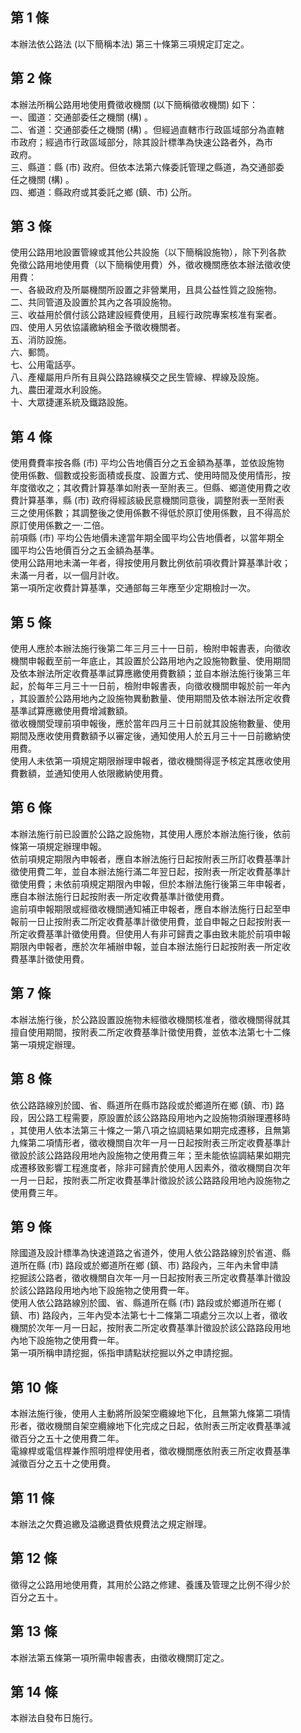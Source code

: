 第 1 條
-------
本辦法依公路法 (以下簡稱本法) 第三十條第三項規定訂定之。

第 2 條
-------
本辦法所稱公路用地使用費徵收機關 (以下簡稱徵收機關) 如下：  
一、國道：交通部委任之機關 (構) 。  
二、省道：交通部委任之機關 (構) 。但經過直轄市行政區域部分為直轄  
    市政府；經過市行政區域部分，除其設計標準為快速公路者外，為市  
    政府。  
三、縣道：縣 (市) 政府。但依本法第六條委託管理之縣道，為交通部委  
    任之機關 (構) 。  
四、鄉道：縣政府或其委託之鄉 (鎮、市) 公所。

第 3 條
-------
使用公路用地設置管線或其他公共設施（以下簡稱設施物），除下列各款  
免徵公路用地使用費（以下簡稱使用費）外，徵收機關應依本辦法徵收使  
用費：  
一、各級政府及所屬機關所設置之非營業用，且具公益性質之設施物。  
二、共同管道及設置於其內之各項設施物。  
三、收益用於償付該公路建設經費使用，且經行政院專案核准有案者。  
四、使用人另依協議繳納租金予徵收機關者。  
五、消防設施。  
六、郵筒。  
七、公用電話亭。  
八、產權屬用戶所有且與公路路線橫交之民生管線、桿線及設施。  
九、農田灌溉水利設施。  
十、大眾捷運系統及鐵路設施。

第 4 條
-------
使用費費率按各縣 (市) 平均公告地價百分之五金額為基準，並依設施物  
使用係數、個數或投影面積或長度、設置方式、使用時間及使用情形，按  
年度徵收之；其收費計算基準如附表一至附表三。但縣、鄉道使用費之收  
費計算基準，縣 (市) 政府得經該級民意機關同意後，調整附表一至附表  
三之使用係數；其調整後之使用係數不得低於原訂使用係數，且不得高於  
原訂使用係數之一‧二倍。  
前項縣 (市) 平均公告地價未達當年期全國平均公告地價者，以當年期全  
國平均公告地價百分之五金額為基準。  
使用公路用地未滿一年者，得按使用月數比例依前項收費計算基準計收；  
未滿一月者，以一個月計收。  
第一項所定收費計算基準，交通部每三年應至少定期檢討一次。

第 5 條
-------
使用人應於本辦法施行後第二年三月三十一日前，檢附申報書表，向徵收  
機關申報截至前一年底止，其設置於公路用地內之設施物數量、使用期間  
及依本辦法所定收費基準試算應繳使用費數額；並自本辦法施行後第三年  
起，於每年三月三十一日前，檢附申報書表，向徵收機關申報於前一年內  
，其設置於公路用地內之設施物異動數量、使用期間及依本辦法所定收費  
基準試算應繳使用費增減數額。  
徵收機關受理前項申報後，應於當年四月三十日前就其設施物數量、使用  
期間及應收使用費數額予以審定後，通知使用人於五月三十一日前繳納使  
用費。  
使用人未依第一項規定期限辦理申報者，徵收機關得逕予核定其應收使用  
費數額，並通知使用人依限繳納使用費。

第 6 條
-------
本辦法施行前已設置於公路之設施物，其使用人應於本辦法施行後，依前  
條第一項規定辦理申報。  
依前項規定期限內申報者，應自本辦法施行日起按附表三所訂收費基準計  
徵使用費二年，並自本辦法施行滿二年翌日起，按附表一所定收費基準計  
徵使用費；未依前項規定期限內申報，但於本辦法施行後第三年申報者，  
應自本辦法施行日起按附表一所定收費基準計徵使用費。  
逾前項申報期限或經徵收機關通知補正申報者，應自本辦法施行日起至申  
報前一日止按附表二所定收費基準計徵使用費，並自申報之日起按附表一  
所定收費基準計徵使用費。但使用人有非可歸責之事由致未能於前項申報  
期限內申報者，應於次年補辦申報，並自本辦法施行日起按附表一所定收  
費基準計徵使用費。

第 7 條
-------
本辦法施行後，於公路設置設施物未經徵收機關核准者，徵收機關得就其  
擅自使用期間，按附表二所定收費基準計徵使用費，並依本法第七十二條  
第一項規定辦理。

第 8 條
-------
依公路路線別於國、省、縣道所在縣市路段或於鄉道所在鄉 (鎮、市) 路  
段，因公路工程需要，原設置於該公路路段用地內之設施物須辦理遷移時  
，其使用人依本法第三十條之一第八項之協調結果如期完成遷移，且無第  
九條第二項情形者，徵收機關自次年一月一日起按附表三所定收費基準計  
徵設於該公路路段用地內設施物之使用費三年；至未能依協調結果如期完  
成遷移致影響工程進度者，除非可歸責於使用人因素外，徵收機關自次年  
一月一日起，按附表二所定收費基準計徵設於該公路路段用地內設施物之  
使用費三年。

第 9 條
-------
除國道及設計標準為快速道路之省道外，使用人依公路路線別於省道、縣  
道所在縣 (市) 路段或於鄉道所在鄉 (鎮、市) 路段內，三年內未曾申請  
挖掘該公路者，徵收機關自次年一月一日起按附表三所定收費基準計徵設  
於該公路路段用地內地下設施物之使用費一年。  
使用人依公路路線別於國、省、縣道所在縣 (市) 路段或於鄉道所在鄉 (  
鎮、市) 路段內，三年內受本法第七十二條第二項處分三次以上者，徵收  
機關於次年一月一日起，按附表二所定收費基準計徵設於該公路路段用地  
內地下設施物之使用費一年。  
第一項所稱申請挖掘，係指申請點狀挖掘以外之申請挖掘。

第 10 條
--------
本辦法施行後，使用人主動將所設架空纜線地下化，且無第九條第二項情  
形者，徵收機關自架空纜線地下化完成之日起，依附表三所定收費基準減  
徵百分之五十之使用費二年。  
電線桿或電信桿兼作照明燈桿使用者，徵收機關應依附表三所定收費基準  
減徵百分之五十之使用費。

第 11 條
--------
本辦法之欠費追繳及溢繳退費依規費法之規定辦理。

第 12 條
--------
徵得之公路用地使用費，其用於公路之修建、養護及管理之比例不得少於  
百分之五十。

第 13 條
--------
本辦法第五條第一項所需申報書表，由徵收機關訂定之。

第 14 條
--------
本辦法自發布日施行。

